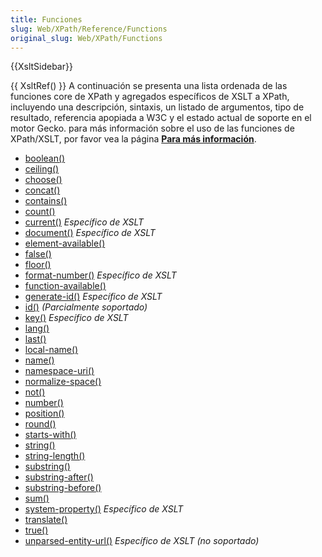 ```yaml
---
title: Funciones
slug: Web/XPath/Reference/Functions
original_slug: Web/XPath/Functions
---
```


{{XsltSidebar}}

{{ XsltRef() }} A continuación se presenta una lista ordenada de las funciones core de XPath y agregados específicos de XSLT a XPath, incluyendo una descripción, sintaxis, un listado de argumentos, tipo de resultado, referencia apopiada a W3C y el estado actual de soporte en el motor Gecko. para más información sobre el uso de las funciones de XPath/XSLT, por favor vea la página [**Para más información**](/en-US/Transforming_XML_with_XSLT/For_Further_Reading).

- [boolean()](/en-US/XPath/Functions/boolean)
- [ceiling()](/en-US/XPath/Functions/ceiling)
- [choose()](/en-US/XPath/Functions/choose)
- [concat()](/en-US/XPath/Functions/concat)
- [contains()](/en-US/XPath/Functions/contains)
- [count()](/en-US/XPath/Functions/count)
- [current()](/en-US/XPath/Functions/current) _Específico de XSLT_
- [document()](/en-US/XPath/Functions/document) _Específico de XSLT_
- [element-available()](/en-US/XPath/Functions/element-available)
- [false()](/en-US/XPath/Functions/false)
- [floor()](/en-US/XPath/Functions/floor)
- [format-number()](/en-US/XPath/Functions/format-number) _Específico de XSLT_
- [function-available()](/en-US/XPath/Functions/function-available)
- [generate-id()](/en-US/XPath/Functions/generate-id) _Específico de XSLT_
- [id()](/en-US/XPath/Functions/id) _(Parcialmente soportado)_
- [key()](/en-US/XPath/Functions/key) _Específico de XSLT_
- [lang()](/en-US/XPath/Functions/lang)
- [last()](/en-US/XPath/Functions/last)
- [local-name()](/en-US/XPath/Functions/local-name)
- [name()](/en-US/XPath/Functions/name)
- [namespace-uri()](/en-US/XPath/Functions/namespace-uri)
- [normalize-space()](/en-US/XPath/Functions/normalize-space)
- [not()](/en-US/XPath/Functions/not)
- [number()](/en-US/XPath/Functions/number)
- [position()](/en-US/XPath/Functions/position)
- [round()](/en-US/XPath/Functions/round)
- [starts-with()](/en-US/XPath/Functions/starts-with)
- [string()](/en-US/XPath/Functions/string)
- [string-length()](/en-US/XPath/Functions/string-length)
- [substring()](/en-US/XPath/Functions/substring)
- [substring-after()](/en-US/XPath/Functions/substring-after)
- [substring-before()](/en-US/XPath/Functions/substring-before)
- [sum()](/en-US/XPath/Functions/sum)
- [system-property()](/en-US/XPath/Functions/system-property) _Específico de XSLT_
- [translate()](/en-US/XPath/Functions/translate)
- [true()](/en-US/XPath/Functions/true)
- [unparsed-entity-url()](/en-US/XPath/Functions/unparsed-entity-url) _Específico de XSLT (no soportado)_
